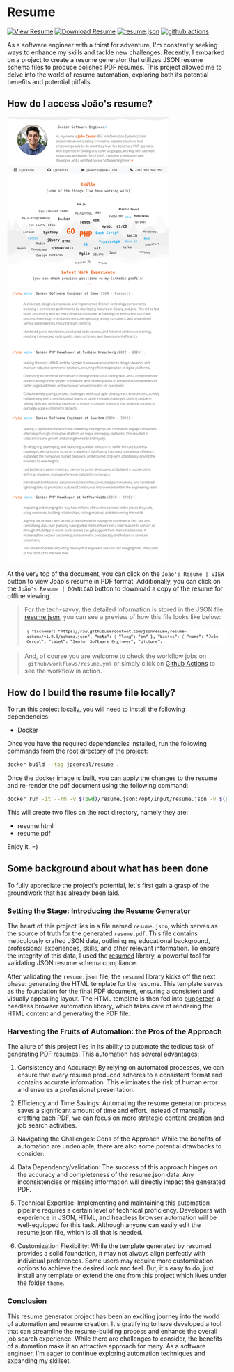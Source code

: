# Resume

[![View Resume](https://img.shields.io/badge/Jo%C3%A3o's_Resume-VIEW-blue?logo=googlechrome&logoColor=ffffff 'View Resume')](https://github.com/jpcercal/resume/blob/main/resume.pdf) [![Download Resume](https://img.shields.io/badge/Jo%C3%A3o's_Resume-DOWNLOAD-ED5F1A?logo=githubsponsors&logoColor=ffffff 'Download Resume')](https://raw.githubusercontent.com/jpcercal/resume/main/resume.pdf) [![resume.json](https://img.shields.io/badge//resume.json-2B2B2B?logo=github&logoColor=ffffff 'resume.json')](https://raw.githubusercontent.com/jpcercal/resume/main/resume.json) [![github actions](https://img.shields.io/badge/github%20actions-2B2B2B?logo=githubactions&logoColor=ffffff 'github actions')](https://github.com/jpcercal/resume/actions)

As a software engineer with a thirst for adventure, I'm constantly seeking ways
to enhance my skills and tackle new challenges. Recently, I embarked on a
project to create a resume generator that utilizes JSON resume schema files to
produce polished PDF resumes. This project allowed me to delve into the world of
resume automation, exploring both its potential benefits and potential pitfalls.

## How do I access João's resume?

![A preview of the resume file](resume-preview.pdf.png)

At the very top of the document, you can click on the `João's Resume | VIEW`
button to view João's resume in PDF format. Additionally, you can click on the
`João's Resume | DOWNLOAD` button to download a copy of the resume for offline
viewing.

> For the tech-savvy, the detailed information is stored in the JSON file
> [resume.json](https://raw.githubusercontent.com/jpcercal/resume/main/resume.json),
> you can see a preview of how this file looks like below: 
> 
> ![A preview of the resume.json file](resume-preview.json.png)

> And, of course you are welcome to check the workflow jobs on
> `.github/workflows/resume.yml` or simply click on [Github
> Actions](https://github.com/jpcercal/resume/actions) to see the workflow in
> action.

## How do I build the resume file locally?

To run this project locally, you will need to install the following dependencies:

- Docker

Once you have the required dependencies installed, run the following commands
from the root directory of the project:

```bash
docker build --tag jpcercal/resume .
```

Once the docker image is built, you can apply the changes to the resume and 
re-render the pdf document using the following command:

```bash
docker run -it --rm -v $(pwd)/resume.json:/opt/input/resume.json -v $(pwd):/opt/output jpcercal/resume
```

This will create two files on the root directory, namely they are:

- resume.html
- resume.pdf

Enjoy it. =)

## Some background about what has been done

To fully appreciate the project's potential, let's first gain a grasp of the
groundwork that has already been laid.

### Setting the Stage: Introducing the Resume Generator

The heart of this project lies in a file named `resume.json`, which serves as
the source of truth for the generated `resume.pdf`. This file contains
meticulously crafted JSON data, outlining my educational background,
professional experiences, skills, and other relevant information. To ensure the
integrity of this data, I used the
[resumed](https://github.com/rbardini/resumed) library, a powerful tool for
validating JSON resume schema compliance.

After validating the `resume.json` file, the `resumed` library kicks off the
next phase: generating the HTML template for the resume. This template serves as
the foundation for the final PDF document, ensuring a consistent and visually
appealing layout. The HTML template is then fed into
[puppeteer](https://pptr.dev/), a headless browser automation library, which
takes care of rendering the HTML content and generating the PDF file.

### Harvesting the Fruits of Automation: the Pros of the Approach 

The allure of this project lies in its ability to automate the tedious task of
generating PDF resumes. This automation has several advantages:

1. Consistency and Accuracy: By relying on automated processes, we can ensure
   that every resume produced adheres to a consistent format and contains
   accurate information. This eliminates the risk of human error and ensures a
   professional presentation.

2. Efficiency and Time Savings: Automating the resume generation process saves a
   significant amount of time and effort. Instead of manually crafting each PDF,
   we can focus on more strategic content creation and job search activities.

3. Navigating the Challenges: Cons of the Approach While the benefits of
   automation are undeniable, there are also some potential drawbacks to
   consider:

4. Data Dependency/validation: The success of this approach hinges on the
   accuracy and completeness of the resume.json data. Any inconsistencies or
   missing information will directly impact the generated PDF.

5. Technical Expertise: Implementing and maintaining this automation pipeline
   requires a certain level of technical proficiency. Developers with experience
   in JSON, HTML, and headless browser automation will be well-equipped for this
   task. Although anyone can easily edit the resume.json file, which is all that
   is needed.

6. Customization Flexibility: While the template generated by resumed provides a
   solid foundation, it may not always align perfectly with individual
   preferences. Some users may require more customization options to achieve the
   desired look and feel. But, it's easy to do, just install any template or
   extend the one from this project which lives under the folder `theme`.

### Conclusion

This resume generator project has been an exciting journey into the world of
automation and resume creation. It's gratifying to have developed a tool that
can streamline the resume-building process and enhance the overall job search
experience. While there are challenges to consider, the benefits of automation
make it an attractive approach for many. As a software engineer, I'm eager to
continue exploring automation techniques and expanding my skillset.

